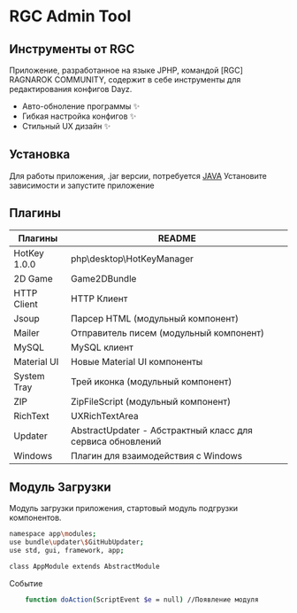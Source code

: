 # RGC Admin Tool
## Инструменты от RGC

Приложение, разработанное на языке JPHP, командой [RGC] RAGNAROK COMMUNITY, содержит в себе инструменты для редактирования конфигов Dayz.

- Авто-обноление программы ✨
- Гибкая настройка конфигов ✨
- Стильный UX дизайн ✨

## Установка

Для работы приложения, .jar версии, потребуется [JAVA](https://www.java.com/ru/) 
Установите зависимости и запустите приложение

## Плагины

| Плагины | README |
| ------ | ------ |
| HotKey 1.0.0 | php\desktop\HotKeyManager |
| 2D Game | Game2DBundle |
| HTTP Client | HTTP Клиент |
| Jsoup | Парсер HTML (модульный компонент) |
| Mailer | Отправитель писем (модульный компонент) |
| MySQL | MySQL клиент |
| Material UI | Новые Material UI компоненты |
| System Tray | Трей иконка (модульный компонент) |
| ZIP | ZipFileScript (модульный компонент) |
| RichText | UXRichTextArea |
| Updater | AbstractUpdater - Абстрактный класс для сервиса обновлений |
| Windows | Плагин для взаимодействия с Windows |

## Модуль Загрузки
Модуль загрузки приложения, стартовый модуль подгрузки компонентов.



```sh
namespace app\modules;
use bundle\updater\$GitHubUpdater;
use std, gui, framework, app;

class AppModule extends AbstractModule
```
Событие
```sh
    function doAction(ScriptEvent $e = null) //Появление модуля
```
